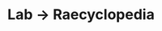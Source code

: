 ---
tags: raecyclopedia
layout: raecyclopedia.njk
title: Lab → Raecyclopedia
intro: A catalog of everything I've looked up about video games this year.
pagename: Video games
entries:
  - date: 2021-01-13
    question: 'What is the "flashy flower sign" item in <i>Animal Crossing: New Horizons?</i>'
    answer: It's a <i>hanawa (花環),</i> a celebratory flower arrangement that is sometimes placed outside newly-opened businesses in Japan.
    image: https://kobe-flowergreen.com/cmx40109/wp-content/uploads/2017/03/20170308-1030x773.jpg
    imagecaption: Kobe フラワーグリーン
    sources:
      - https://kobe-flowergreen.com/%E8%8A%B1%E7%92%B0%E3%83%BB%E9%80%A0%E8%8A%B1%E3%82%B9%E3%82%BF%E3%83%B3%E3%83%89/
      - https://www.reddit.com/r/ACPocketCamp/comments/ch0a84/someone_asked_if_flashy_flower_sign_was_real_so/
      - https://www.belltreeforums.com/threads/what-does-the-flashy-flower-sign-say.525148/
  - date: 2021-01-13
    question: How many stars can be earned in <i>Super Mario Galaxy?</i>
    answer: 121
    sources:
      - https://nintendowire.com/guides/super-mario-3d-all-stars/super-mario-galaxy/how-long/
  - date: 2021-01-16
    question: What does the Casio Loopy motherboard look like?
    image: https://upload.wikimedia.org/wikipedia/commons/thumb/a/ab/Casio-Loopy-Motherboard-FL.jpg/1259px-Casio-Loopy-Motherboard-FL.jpg
    imagecaption: Wikibooks
    sources:
      - https://en.wikibooks.org/wiki/History_of_video_games/Fifth_generation_of_video_game_consoles/Casio_Loopy
  - date: 2021-01-17
    question: What does the Sega Saturn motherboard look like?
    image: https://upload.wikimedia.org/wikipedia/commons/9/9d/Sega-Saturn-Motherboard.jpg
    imagecaption: Wikipedia
    sources:
      - https://en.wikipedia.org/wiki/Sega_Saturn#Technical_specifications
  - date: 2021-01-17
    question: In what video game hardware is the Ricoh RF5C68 chip used?
    answer: It appears in the FM Towns, Sega CD (as RF5C164) and some Sega arcade boards (System 18 and System 32).
    sources:
      - https://en.wikipedia.org/wiki/FM_Towns
      - https://vgmrips.net/wiki/Ricoh_RF5C68
  - date: 2021-01-20
    question: For what platforms was <i>Softporn Adventure</i> released?
    answer: Its initial release was on Apple II and Atari 800, followed by a semi-official PC port. A fan-made port for Commodore 64 was created in 2013.
    sources:
      - https://www.mobygames.com/game/atari-8-bit/softporn-adventure
      - https://en.wikipedia.org/wiki/Softporn_Adventure
      - https://atariage.com/forums/topic/77612-sierra-on-line-systems-%E2%80%9Csoftporn-adventure%E2%80%9D-for/
  - date: 2021-01-23
    question: Does VLC have built-in support for playing VGM files?
    answer: Yes
    sources:
      - https://wiki.videolan.org/Game_Music_Emu/
---